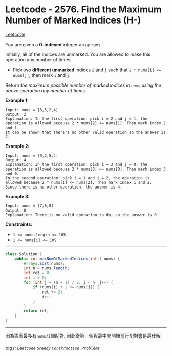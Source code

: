 # Leetcode - 2576. Find the Maximum Number of Marked Indices (H-)

[Leetcode](https://leetcode.com/problems/find-the-maximum-number-of-marked-indices/description/)

You are given a **0-indexed** integer array `nums`.

Initially, all of the indices are unmarked. You are allowed to make this operation any number of times:

-   Pick two **different unmarked** indices `i` and `j` such that `2 * nums[i] <= nums[j]`, then mark `i` and `j`.

Return _the maximum possible number of marked indices in `nums` using the above operation any number of times_.

**Example 1:**
```
Input: nums = [3,5,2,4]
Output: 2
Explanation: In the first operation: pick i = 2 and j = 1, the operation is allowed because 2 * nums[2] <= nums[1]. Then mark index 2 and 1.
It can be shown that there's no other valid operation so the answer is 2.
```
**Example 2:**
```
Input: nums = [9,2,5,4]
Output: 4
Explanation: In the first operation: pick i = 3 and j = 0, the operation is allowed because 2 * nums[3] <= nums[0]. Then mark index 3 and 0.
In the second operation: pick i = 1 and j = 2, the operation is allowed because 2 * nums[1] <= nums[2]. Then mark index 1 and 2.
Since there is no other operation, the answer is 4.
```
**Example 3:**
```
Input: nums = [7,6,8]
Output: 0
Explanation: There is no valid operation to do, so the answer is 0.
```
**Constraints:**

-   `1 <= nums.length <= 105`
-   `1 <= nums[i] <= 109`

---
```java
class Solution {
    public int maxNumOfMarkedIndices(int[] nums) {
        Arrays.sort(nums);
        int n = nums.length;
        int ret = 0;
        int i = 0;
        for (int j = (n + 1) / 2; j < n; j++) {
            if (nums[i] * 2 <= nums[j]) {
                ret += 2;
                i++;
            }
        }
        return ret;
    }
}

```
---

因為答案最多有`nums/2`個配對, 
因此從第一個與最中間開始進行配對會是最佳解

###### tags: `Leetcode` `Greedy` `Constructive Problems`
